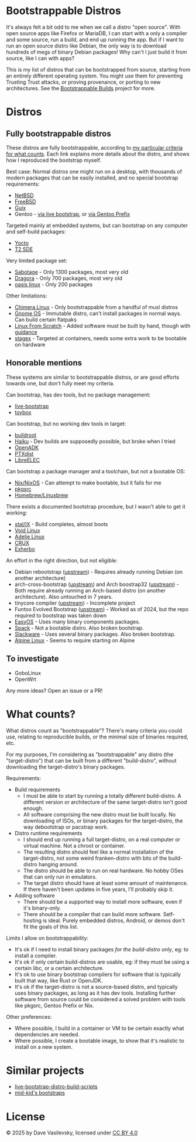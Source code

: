 # Bootstrappable Distros

It's always felt a bit odd to me when we call a distro "open source". With open source apps like Firefox or MariaDB, I can start with a only a compiler and some source, run a build, and end up running the app. But if I want to run an open source distro like Debian, the only way is to download hundreds of megs of binary Debian packages! Why can't I just build it from source, like I can with apps?

This is my list of distros that can be bootstrapped from source, starting from an entirely different operating system. You might use them for preventing Trusting Trust attacks, or proving provenance, or porting to new architectures. See the [Bootstrappable Builds](https://bootstrappable.org/) project for more.

# Distros

## Fully bootstrappable distros

These distros are fully bootstrappable, according to [my particular criteria for what counts](#what-counts). Each link explains more details about the distro, and shows how I reproduced the bootstrap myself.

Best case: Normal distros one might run on a desktop, with thousands of modern packages that can be easily installed, and no special bootstrap requirements:

* [NetBSD](distros/NetBSD.md)
* [FreeBSD](distros/FreeBSD.md)
* [Guix](distros/Guix.md)
* Gentoo - [via live bootstrap](distros/GentooScratch.md), or [via Gentoo Prefix](distros/GentooPrefix.md)

Targeted mainly at embedded systems, but can bootstrap on any computer and self-build packages:

* [Yocto](distros/Yocto.md)
* [T2 SDE](distros/T2-SDE.md)

Very limited package set:

* [Sabotage](distros/Sabotage.md) - Only 1300 packages, most very old
* [Dragora](distros/dragora.md) - Only 700 packages, most very old
* [oasis linux](distros/oasis.md) - Only 200 packages

Other limitations:

* [Chimera Linux](distros/Chimera.md) - Only bootstrappable from a handful of musl distros
* [Gnome OS](distros/GnomeOS.md) - Immutable distro, can't install packages in normal ways. Can build certain flatpaks
* [Linux From Scratch](distros/LFS.md) - Added software must be built by hand, though with [guidance](https://www.linuxfromscratch.org/blfs/view/stable/)
* [stagex](distros/stagex.md) - Targeted at containers, needs some extra work to be bootable on hardware

## Honorable mentions

These systems are similar to bootstrappable distros, or are good efforts towards one, but don't fully meet my criteria.

Can bootstrap, has dev tools, but no package management:

* [live-bootstrap](distros/live-bootstrap.md)
* [toybox](distros/toybox.md)

Can bootstrap, but no working dev tools in target:

* [buildroot](distros/buildroot.md)
* [Haiku](distros/Haiku.md) - Dev builds are supposedly possible, but broke when I tried
* [OpenADK](distros/OpenADK.md)
* [PTXdist](distros/PTXdist.md)
* [LibreELEC](distros/LibreELEC.md)

Can bootstrap a package manager and a toolchain, but not a bootable OS:

* [Nix/NixOS](distros/NixOS.md) - Can attempt to make bootable, but it fails for me
* [pkgsrc](distros/pkgsrc.md)
* [Homebrew/Linuxbrew](distros/Homebrew.md)

There exists a documented bootstrap procedure, but I wasn't able to get it working:

* [stal/IX](distros/stal-ix.md) - Build completes, almost boots
* [Void Linux](distros/Void.md)
* [Adelie Linux](distros/Adelie.md)
* [CRUX](distros/CRUX.md)
* [Exherbo](distros/Exherbo.md)

An effort in the right direction, but not eligible:

* Debian rebootstrap ([upstream](https://salsa.debian.org/helmutg/rebootstrap)) - Requires already running Debian (on another architecture)
* arch-cross-bootstrap ([upstream](https://github.com/archlinux-riscv/archlinux-cross-bootstrap)) and Arch boostrap32 ([upstream](https://git.archlinux32.org/bootstrap32)) - Both require already running an Arch-based distro (on another architecture). Also untouched in 7 years.
* tinycore compiler ([upstream](https://github.com/linic/tcc)) - Incomplete project
* Funtoo Evolved Bootstrap ([upstream](https://www.funtoo.org/Funtoo:Metro/Evolved_Bootstrap)) - Worked as of 2024, but the repo required to bootstrap was taken down
* [EasyOS](distros/EasyOS.md) - Uses many binary components packages.
* [Spack](distros/Spack.md) - Not a bootable distro. Also broken bootstrap.
* [Slackware](distros/Slackware.md) - Uses several binary packages. Also broken bootstrap.
* [Alpine Linux](distros/Alpine.md) - Seems to require starting on Alpine

## To investigate

* GoboLinux
* OpenWrt

Any more ideas? Open an issue or a PR!

# What counts?

What distros count as "bootstrappable"? There's many criteria you could use, relating to reproducible builds, or the minimal size of binaries required, etc.

For my purposes, I'm considering as "bootstrappable" any distro (the "target-distro") that can be built from a different "build-distro", without downloading the target-distro's binary packages.

Requirements:

* Build requirements
    * I must be able to start by running a totally different build-distro. A different version or architecture of the same target-distro isn't good enough.
    * All software comprising the new distro must be built locally. No downloading of ISOs, or binary packages for the target-distro, the way debootstrap or pacstrap work.
* Distro runtime requirements
    * I should end up running a full target-distro, on a real computer or virtual machine. Not a chroot or container.
    * The resulting distro should feel like a normal installation of the target-distro, not some weird franken-distro with bits of the build-distro hanging around.
    * The distro should be able to run on real hardware. No hobby OSes that can only run in emulators.
    * The target distro should have at least some amount of maintenance. If there haven't been updates in five years, I'll probably skip it.
* Adding software
    * There should be a supported way to install more software, even if it's binary-only.
    * There should be a compiler that can build more software. Self-hosting is ideal. Purely embedded distros, Android, or demos don't fit the goals of this list.

Limits I allow on bootstrappability:

* It's ok if I need to install binary packages _for the build-distro only_, eg: to install a compiler.
* It's ok if only certain build-distros are usable, eg: if they must be using a certain libc, or a certain architecture.
* It's ok to use binary bootstrap compilers for software that is typically built that way, like Rust or OpenJDK.
* It's ok if the target-distro is not a source-based distro, and typically uses binary packages, as long as it has dev tools. Installing further software from source could be considered a solved problem with tools like pkgsrc, Gentoo Prefix or Nix.

Other preferences:

* Where possible, I build in a container or VM to be certain exactly what dependencies are needed.
* Where possible, I create a bootable image, to show that it's realistic to install on a new system.

# Similar projects

* [live-bootstrap-distro-build-scripts](https://github.com/ajherchenroder/live-bootstrap-distro-build-scripts)
* [mid-kid's bootstraps](https://mid-kid.root.sx/git/mid-kid/bootstrap/)

# License

© 2025 by Dave Vasilevsky, licensed under [CC BY 4.0](https://creativecommons.org/licenses/by/4.0/)
